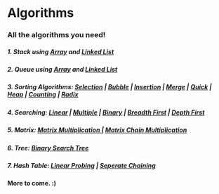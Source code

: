 # Algorithms

### All the algorithms you need!

##### 1. Stack using <url><a href="https://github.com/paramsingh96/Algorithms/blob/master/source/stackarray.c">Array</url></a> and <url><a href="https://github.com/paramsingh96/Algorithms/blob/master/source/stackll.c">Linked List</url></a>
##### 2. Queue using <url><a href="https://github.com/paramsingh96/Algorithms/blob/master/source/queuearray.c">Array</url></a> and <url><a href="https://github.com/paramsingh96/Algorithms/blob/master/source/queuell.c">Linked List</url></a>
##### 3. Sorting Algorithms: <url><a href="https://github.com/paramsingh96/Algorithms/blob/master/source/selection.c">Selection</a></url> | <url><a href="https://github.com/paramsingh96/Algorithms/blob/master/source/bubble.c">Bubble</a></url> | <url><a href="https://github.com/paramsingh96/Algorithms/blob/master/source/insertion.c">Insertion</a></url> | <url><a href="https://github.com/paramsingh96/Algorithms/blob/master/source/merge.c">Merge</a></url> | <url><a href="https://github.com/paramsingh96/Algorithms/blob/master/source/quick.c">Quick</a></url> | <url><a href="https://github.com/paramsingh96/Algorithms/blob/master/source/heap.c">Heap</a></url> | <url><a href="https://github.com/paramsingh96/Algorithms/blob/master/source/counting.c">Counting</a></url> | <url><a href="https://github.com/paramsingh96/Algorithms/blob/master/source/radix.c">Radix</a></url>
##### 4. Searching: <url><a href="https://github.com/paramsingh96/Algorithms/blob/master/source/lsearch.c">Linear</a></url> | <url><a href="https://github.com/paramsingh96/Algorithms/blob/master/source/msearch.c">Multiple</a></url> | <url><a href="https://github.com/paramsingh96/Algorithms/blob/master/source/bsearch.c">Binary</a></url> | <url><a href="https://github.com/paramsingh96/Algorithms/blob/master/source/bfs.c">Breadth First</a></url> | <url><a href="https://github.com/paramsingh96/Algorithms/blob/master/source/dfs.c">Depth First</a></url>
##### 5. Matrix: <url><a href="https://github.com/paramsingh96/Algorithms/blob/master/source/matmul.c">Matrix Multiplication </a></url> | <url><a href="https://github.com/paramsingh96/Algorithms/blob/master/source/matchain.c">Matrix Chain Multiplication </a></url>
##### 6. Tree: <url><a href="https://github.com/paramsingh96/Algorithms/blob/master/source/bst.c">Binary Search Tree</url></a>
##### 7. Hash Table: <url><a href="https://github.com/paramsingh96/Algorithms/blob/master/source/lprobing.c">Linear Probing</url></a> | <url><a href="https://github.com/paramsingh96/Algorithms/blob/master/source/schaining.c">Seperate Chaining</url></a>
#### More to come. :) 
